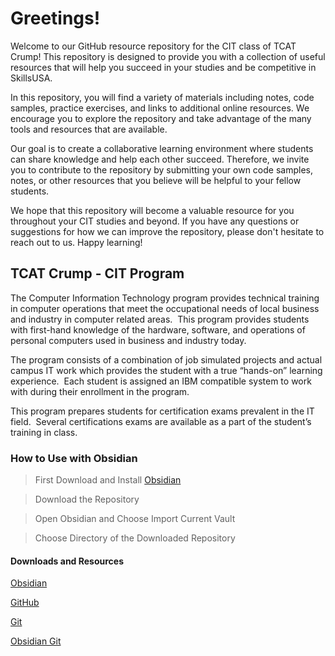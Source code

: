 # Greetings!

Welcome to our GitHub resource repository for the CIT class of TCAT Crump! This repository is designed to provide you with a collection of useful resources that will help you succeed in your studies and be competitive in SkillsUSA.

In this repository, you will find a variety of materials including notes, code samples, practice exercises, and links to additional online resources. We encourage you to explore the repository and take advantage of the many tools and resources that are available.

Our goal is to create a collaborative learning environment where students can share knowledge and help each other succeed. Therefore, we invite you to contribute to the repository by submitting your own code samples, notes, or other resources that you believe will be helpful to your fellow students.

We hope that this repository will become a valuable resource for you throughout your CIT studies and beyond. If you have any questions or suggestions for how we can improve the repository, please don't hesitate to reach out to us. Happy learning!

## TCAT Crump - CIT Program
The Computer Information Technology program provides technical training in computer operations that meet the occupational needs of local business and industry in computer related areas.  This program provides students with first-hand knowledge of the hardware, software, and operations of personal computers used in business and industry today.

The program consists of a combination of job simulated projects and actual campus IT work which provides the student with a true “hands-on” learning experience.  Each student is assigned an IBM compatible system to work with during their enrollment in the program.

This program prepares students for certification exams prevalent in the IT field.  Several certifications exams are available as a part of the student’s training in class.

### How to Use with Obsidian

>First Download and Install [Obsidian](https://obsidian.md)

>Download the  Repository

>Open Obsidian and Choose Import Current Vault

>Choose Directory of the Downloaded Repository

#### Downloads and Resources

[Obsidian](https://obsidian.md)

[GitHub](https://github.com)

[Git](https://git-scm.com/)

[Obsidian Git](https://github.com/denolehov/obsidian-git)
